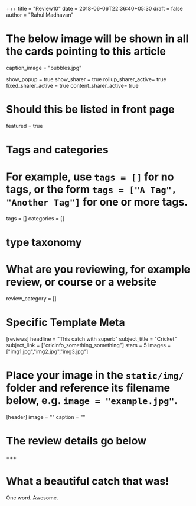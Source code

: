 +++
title = "Review10"
date = 2018-06-06T22:36:40+05:30
draft = false
author = "Rahul Madhavan"

# The below image will be shown in all the cards pointing to this article
caption_image = "bubbles.jpg"

show_popup = true
show_sharer = true
rollup_sharer_active= true
fixed_sharer_active = true
content_sharer_active= true

# Should this be listed in front page
featured = true

# Tags and categories
# For example, use `tags = []` for no tags, or the form `tags = ["A Tag", "Another Tag"]` for one or more tags.
tags = []
categories = []
# type taxonomy
# What are you reviewing, for example review, or course or a website
review_category = []


# Specific Template Meta
[reviews]
        headline = "This catch with superb"
        subject_title = "Cricket"
        subject_link = ["cricinfo_something_something"]
        stars = 5
        images = ["img1.jpg","img2.jpg","img3.jpg"]

# Place your image in the `static/img/` folder and reference its filename below, e.g. `image = "example.jpg"`.
[header]
        image = ""
        caption = ""

# The review details go below
+++

# What a beautiful catch that was!
One word. Awesome.
